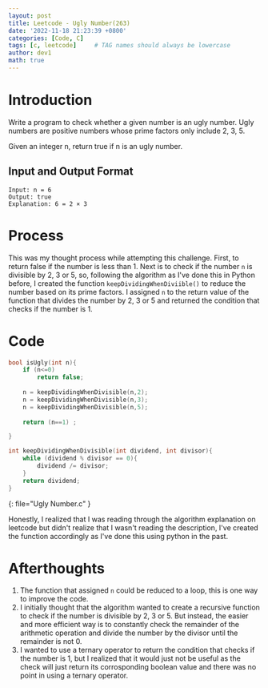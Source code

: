 ```yaml
---
layout: post
title: Leetcode - Ugly Number(263)
date: '2022-11-18 21:23:39 +0800'
categories: [Code, C]
tags: [c, leetcode]     # TAG names should always be lowercase
author: dev1
math: true
---
```


# Introduction
Write a program to check whether a given number is an ugly number. Ugly numbers are positive numbers whose prime factors only include 2, 3, 5.

Given an integer n, return true if n is an ugly number.

## Input and Output Format

```shell
Input: n = 6
Output: true
Explanation: 6 = 2 × 3
```

# Process
This was my thought process while attempting this challenge.
First, to return false if the number is less than 1. Next is to check if the number `n` is divisible by 2, 3 or 5, so, following the algorithm as I've done this in Python before, I created the function `keepDividingWhenDiviible()` to reduce the number based on its prime factors. I assigned `n` to the return value of the function that divides the number by 2, 3 or 5 and returned the condition that checks if the number is 1.

# Code

```c
bool isUgly(int n){
    if (n<=0)
        return false;
    
    n = keepDividingWhenDivisible(n,2);
    n = keepDividingWhenDivisible(n,3);    
    n = keepDividingWhenDivisible(n,5);
    
    return (n==1) ; 

}

int keepDividingWhenDivisible(int dividend, int divisor){
    while (dividend % divisor == 0){
        dividend /= divisor;
    }
    return dividend;
}
```
{: file="Ugly Number.c" }

Honestly, I realized that I was reading through the algorithm explanation on leetcode but didn't realize that I wasn't reading the description, I've created the function accordingly as I've done this using python in the past.

# Afterthoughts
1. The function that assigned `n` could be reduced to a loop, this is one way to improve the code.
2. I initially thought that the algorithm wanted to create a recursive function to check if the number is divisible by 2, 3 or 5. But instead, the easier and more efficient way is to constantly check the remainder of the arithmetic operation and divide the number by the divisor until the remainder is not 0.
3. I wanted to use a ternary operator to return the condition that checks if the number is 1, but I realized that it would just not be useful as the check will just return its corrosponding boolean value and there was no point in using a ternary operator.